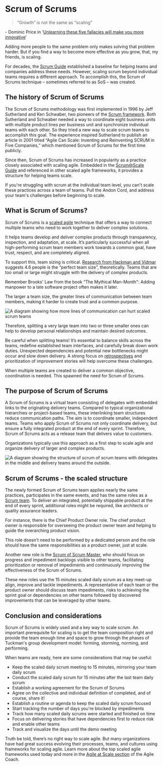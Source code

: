 # Scrum of Scrums

> “Growth” is not the same as “scaling”

\- Dominic Price in ‘[Unlearning these five fallacies will make you more innovative](https://www.atlassian.com/blog/teamwork/unlearn-five-fallacies-innovation)’

Adding more people to the same problem only makes solving that problem harder. But if you find a way to become more effective as you grow, that, my friends, is scaling.

For decades, the [Scrum Guide](https://www.scrumguides.org/scrum-guide.html) established a baseline for helping teams and companies address these needs. However, scaling scrum beyond individual teams requires a different approach. To accomplish this, the Scrum of Scrums technique – sometimes referred to as SoS – was created.

## The history of Scrum of Scrums

The Scrum of Scrums methodology was first implemented in 1996 by Jeff Sutherland and Ken Schwaber, two pioneers of the [Scrum framework](https://www.atlassian.com/agile/scrum). Both Sutherland and Schwaber needed a way to coordinate eight business units with multiple product lines per business unit and synchronize individual teams with each other. So they tried a new way to scale scrum teams to accomplish this goal. The experience inspired Sutherland to publish an article in 2001 titled “Agile Can Scale: Inventing and Reinventing SCRUM in Five Companies,“ which mentioned Scrum of Scrums for the first time publicly.

Since then, Scrum of Scrums has increased in popularity as a practice closely associated with scaling agile. Embedded in the [Scrum@Scale Guide](https://scrumatscale.scruminc.com/scrum-at-scale-guide-online/) and referenced in other scaled agile frameworks, it provides a structure for helping teams scale.

If you're struggling with scrum at the individual team level, you can't scale these practices across a team of teams. Pull the Andon Cord, and address your team's challenges before beginning to scale.

## What is Scrum of Scrums?

Scrum of Scrums is a [scaled agile](https://www.atlassian.com/agile/agile-at-scale) technique that offers a way to connect multiple teams who need to work together to deliver complex solutions.

It helps teams develop and deliver complex products through transparency, inspection, and adaptation, at scale. It’s particularly successful when all high-performing scrum team members work towards a common goal, have trust, respect, and are completely aligned.

To support this, team sizing is critical. [Research from Hackman and Vidmar](https://www.jstor.org/stable/2786271?origin=crossref&seq=1) suggests 4.6 people is the “perfect team size”, theoretically. Teams that are too small or large might struggle with the delivery of complex products.

Remember Brooks' Law from the book “The Mythical Man-Month": Adding manpower to a late software project often makes it later.

The larger a team size, the greater lines of communication between team members, making it harder to create trust and a common purpose.

![A diagram showing how more lines of communication can hurt scaled scrum teams](https://wac-cdn.atlassian.com/dam/jcr:60fb5fd2-399c-42e4-b351-a54660db99dd/atlassian-scaling-scrum.png?cdnVersion=1483)

Therefore, splitting a very large team into two or three smaller ones can help to develop personal relationships and maintain desired outcomes.

Be careful when splitting teams! It’s essential to balance skills across the teams, redefine established team interfaces, and carefully break down work duties. Unexpected dependencies and potential new bottlenecks might occur and slow down delivery. A strong focus on [retrospectives](https://www.atlassian.com/agile/scrum/retrospectives) and prioritization of improvement stories will help overcome these challenges.

When multiple teams are created to deliver a common objective, coordination is needed. This spawned the need for Scrum of Scrums.

## The purpose of Scrum of Scrums

A Scrum of Scrums is a virtual team consisting of delegates with embedded links to the originating delivery teams. Compared to typical organizational hierarchies or project-based teams, these interlinking team structures reduce communication paths. The aim is to coordinate smaller, independent teams. Teams who apply Scrum of Scrums not only coordinate delivery, but ensure a fully integrated product at the end of every sprint. Therefore, Scrum of Scrums acts as a release team that delivers value to customers. 

Organizations typically use this approach as a first step to scale agile and organize delivery of larger and complex products.

![A diagram showing the structure of scrum of scrum teams with delegates in the middle and delivery teams around the outside.](https://wac-cdn.atlassian.com/dam/jcr:be54f4a5-587c-4721-a062-fa9f6e77c52a/atlassian-scrum-of-scrums.png?cdnVersion=1483)

## Scrum of Scrums - the scaled structure

The newly formed Scrum of Scrums team applies nearly the same practices, participates in the same events, and has the same roles as a [Scrum team](https://www.atlassian.com/agile/scrum/roles). To deliver an integrated, potentially shippable product at the end of every sprint, additional roles might be required, like architects or quality assurance leaders.

For instance, there is the Chief Product Owner role. The chief product owner is responsible for overseeing the product owner team and helping to guide the overarching product vision.

This role doesn't need to be performed by a dedicated person and the role should have the same responsibilities as a product owner, just at scale.

Another new role is the [Scrum of Scrum Master](https://www.atlassian.com/agile/scrum/scrum-master), who should focus on progress and impediment backlogs visible to other teams, facilitating prioritization or removal of impediments and continuously improving the effectiveness of the Scrum of Scrums. 

These new roles use the 15 minutes scaled daily scrum as a key meet-up align, improve and tackle impediments. A representative of each team or the product owner should discuss team impediments, risks to achieving the sprint goal or dependencies on other teams followed by discovered improvements that can be leveraged by other teams. 

## Conclusion and considerations

Scrum of Scrums is widely used and a key way to scale scrum. An important prerequisite for scaling is to get the team composition right and provide the team enough time and space to grow through the phases of Tuckman's group development model: forming, storming, norming, and performing.

When teams are ready, here are some considerations that may be useful:

-   Keep the scaled daily scrum meeting to 15 minutes, mirroring your team daily scrum
-   Conduct the scaled daily scrum for 15 minutes after the last team daily scrum
-   Establish a working agreement for the Scrum of Scrums
-   Agree on the collective and individual definition of completed, and of course, share it!
-   Establish a routine or agenda to keep the scaled daily scrum focused
-   Start tracking the number of days you're blocked by impediments 
-   Track how many scaled daily scrums were started and finished on time
-   Focus on delivering stories that have dependencies first to reduce risk and enable other teams
-   Track and visualize the days until the demo meeting

Truth be told, there’s no right way to scale agile. But many organizations have had great success evolving their processes, teams, and cultures using frameworks for scaling agile. Learn more about the top scaled agile frameworks used today and more in the [Agile at Scale section](https://www.atlassian.com/agile/agile-at-scale) of the Agile Coach.
